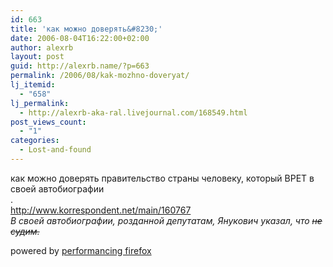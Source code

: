 ```yaml
---
id: 663
title: 'как можно доверять&#8230;'
date: 2006-08-04T16:22:00+02:00
author: alexrb
layout: post
guid: http://alexrb.name/?p=663
permalink: /2006/08/kak-mozhno-doveryat/
lj_itemid:
  - "658"
lj_permalink:
  - http://alexrb-aka-ral.livejournal.com/168549.html
post_views_count:
  - "1"
categories:
  - Lost-and-found
---
```

как можно доверять правительство страны человеку, который ВРЕТ в своей автобиографии  
.  
<http://www.korrespondent.net/main/160767>  
_В своей автобиографии, розданной депутатам, Янукович указал, что <strike>не судим.</strike>_

<p class="poweredbyperformancing">
  powered by <a href="http://performancing.com/firefox">performancing firefox</a>
</p>
